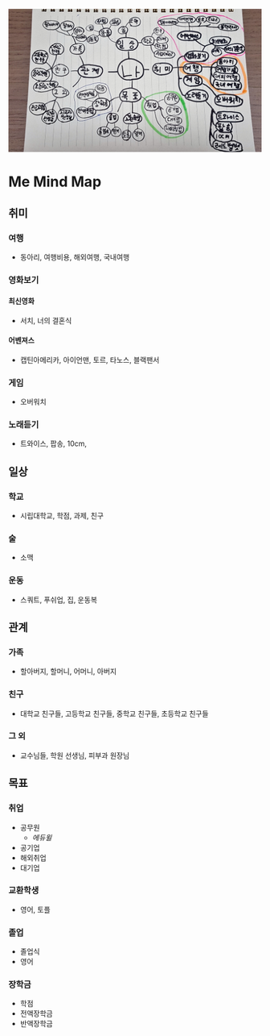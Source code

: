 
![아무이름](./Mindmap.jpg)

# Me Mind Map
## 취미
### 여행
  - 동아리, 여행비용, 해외여행, 국내여행
### 영화보기
#### 최신영화 
- 서치, 너의 결혼식
#### 어벤져스
  - 캡틴아메리카, 아이언맨, 토르, 타노스, 블랙팬서
### 게임
- 오버워치
### 노래듣기
- 트와이스, 팝송, 10cm, 
 

## 일상
### 학교
- 시립대학교, 학점, 과제, 친구
### 술
- 소맥
### 운동
- 스쿼트, 푸쉬업, 집, 운동복

## 관계
### 가족
- 할아버지, 할머니, 어머니, 아버지
### 친구
- 대학교 친구들, 고등학교 친구들, 중학교 친구들, 초등학교 친구들
### 그 외
- 교수님들, 학원 선생님, 피부과 원장님

## 목표
### 취업
- 공무원
  - *에듀윌*
- 공기업
- 해외취업 
- 대기업

### 교환학생
- 영어, 토플

### 졸업
- 졸업식
- 영어

### 장학금
- 학점
- 전액장학금
- 반액장학금
